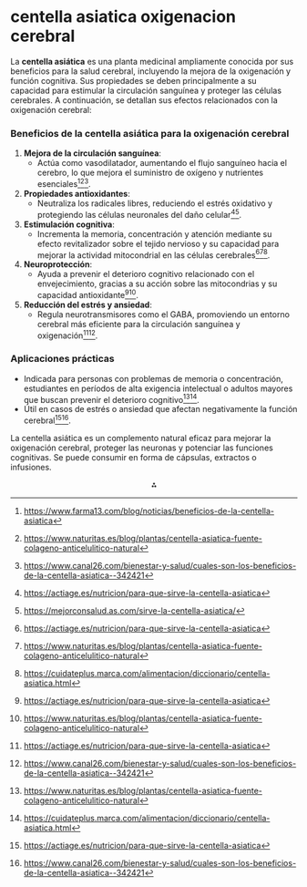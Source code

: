 # centella asiatica oxigenacion cerebral

La **centella asiática** es una planta medicinal ampliamente conocida por sus beneficios para la salud cerebral, incluyendo la mejora de la oxigenación y función cognitiva. Sus propiedades se deben principalmente a su capacidad para estimular la circulación sanguínea y proteger las células cerebrales. A continuación, se detallan sus efectos relacionados con la oxigenación cerebral:

### **Beneficios de la centella asiática para la oxigenación cerebral**

1. **Mejora de la circulación sanguínea**:
    - Actúa como vasodilatador, aumentando el flujo sanguíneo hacia el cerebro, lo que mejora el suministro de oxígeno y nutrientes esenciales[^2][^3][^8].
2. **Propiedades antioxidantes**:
    - Neutraliza los radicales libres, reduciendo el estrés oxidativo y protegiendo las células neuronales del daño celular[^1][^4].
3. **Estimulación cognitiva**:
    - Incrementa la memoria, concentración y atención mediante su efecto revitalizador sobre el tejido nervioso y su capacidad para mejorar la actividad mitocondrial en las células cerebrales[^1][^3][^5].
4. **Neuroprotección**:
    - Ayuda a prevenir el deterioro cognitivo relacionado con el envejecimiento, gracias a su acción sobre las mitocondrias y su capacidad antioxidante[^1][^3].
5. **Reducción del estrés y ansiedad**:
    - Regula neurotransmisores como el GABA, promoviendo un entorno cerebral más eficiente para la circulación sanguínea y oxigenación[^1][^8].

### **Aplicaciones prácticas**

- Indicada para personas con problemas de memoria o concentración, estudiantes en períodos de alta exigencia intelectual o adultos mayores que buscan prevenir el deterioro cognitivo[^3][^5].
- Útil en casos de estrés o ansiedad que afectan negativamente la función cerebral[^1][^8].

La centella asiática es un complemento natural eficaz para mejorar la oxigenación cerebral, proteger las neuronas y potenciar las funciones cognitivas. Se puede consumir en forma de cápsulas, extractos o infusiones.

<div style="text-align: center">⁂</div>

[^1]: https://actiage.es/nutricion/para-que-sirve-la-centella-asiatica

[^2]: https://www.farma13.com/blog/noticias/beneficios-de-la-centella-asiatica

[^3]: https://www.naturitas.es/blog/plantas/centella-asiatica-fuente-colageno-anticelulitico-natural

[^4]: https://mejorconsalud.as.com/sirve-la-centella-asiatica/

[^5]: https://cuidateplus.marca.com/alimentacion/diccionario/centella-asiatica.html

[^6]: https://www.naturitas.es/p/suplementos/fitoterapia/centella-asiatica/centella-apoyo-para-la-funcion-cerebral-90-capsulas-serpens-aborigen

[^7]: https://primicia.com.ve/especiales/yerberito/planta-de-lochita-propiedades-beneficios-y-usos-medicinales/

[^8]: https://www.canal26.com/bienestar-y-salud/cuales-son-los-beneficios-de-la-centella-asiatica--342421

